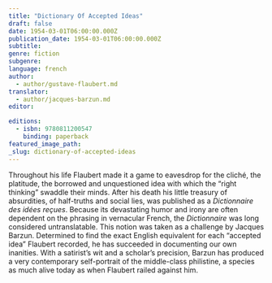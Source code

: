 ```yaml
---
title: "Dictionary Of Accepted Ideas"
draft: false
date: 1954-03-01T06:00:00.000Z
publication_date: 1954-03-01T06:00:00.000Z
subtitle:
genre: fiction
subgenre:
language: french
author:
  - author/gustave-flaubert.md
translator:
  - author/jacques-barzun.md
editor:

editions:
  - isbn: 9780811200547
    binding: paperback
featured_image_path:
_slug: dictionary-of-accepted-ideas
---
```


Throughout his life Flaubert made it a game to eavesdrop for the cliché, the platitude, the borrowed and unquestioned idea with which the “right thinking” swaddle their minds. After his death his little treasury of absurdities, of half-truths and social lies, was published as a _Dictionnaire des idées reçues_. Because its devastating humor and irony are often dependent on the phrasing in vernacular French, the _Dictionnaire_ was long considered untranslatable. This notion was taken as a challenge by Jacques Barzun. Determined to find the exact English equivalent for each “accepted idea” Flaubert recorded, he has succeeded in documenting our own inanities. With a satirist’s wit and a scholar’s precision, Barzun has produced a very contemporary self-portrait of the middle-class philistine, a species as much alive today as when Flaubert railed against him.

